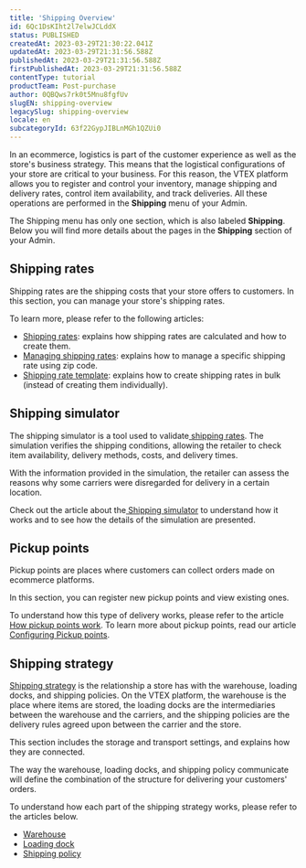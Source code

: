 ```yaml
---
title: 'Shipping Overview'
id: 6Qc1DsKIht2l7elwJCLddX
status: PUBLISHED
createdAt: 2023-03-29T21:30:22.041Z
updatedAt: 2023-03-29T21:31:56.588Z
publishedAt: 2023-03-29T21:31:56.588Z
firstPublishedAt: 2023-03-29T21:31:56.588Z
contentType: tutorial
productTeam: Post-purchase
author: 0QBQws7rk0t5Mnu8fgfUv
slugEN: shipping-overview
legacySlug: shipping-overview
locale: en
subcategoryId: 63f22GypJIBLnMGh1QZUi0
---
```


In an ecommerce, logistics is part of the customer experience as well as the store's business strategy. This means that the logistical configurations of your store are critical to your business. For this reason, the VTEX platform allows you to register and control your inventory, manage shipping and delivery rates, control item availability, and track deliveries. All these operations are performed in the **Shipping** menu of your Admin.

The Shipping menu has only one section, which is also labeled **Shipping**. Below you will find more details about the pages in the **Shipping** section of your Admin.

## Shipping rates

Shipping rates are the shipping costs that your store offers to customers. In this section, you can manage your store's shipping rates.

To learn more, please refer to the following articles:

- [Shipping rates](https://help.vtex.com/en/tutorial/shipping-rates--1Balpg3rv0854udEPedvMM): explains how shipping rates are calculated and how to create them.
- [Managing shipping rates](https://help.vtex.com/en/tutorial/managing-shipping-rates--tutorials_141): explains how to manage a specific shipping rate using zip code.
- [Shipping rate template](https://help.vtex.com/en/tutorial/shipping-rate-template--tutorials_127): explains how to create shipping rates in bulk (instead of creating them individually).

## Shipping simulator

The shipping simulator is a tool used to validate[ shipping rates](https://help.vtex.com/en/tutorial/shipping-rates--1Balpg3rv0854udEPedvMM). The simulation verifies the shipping conditions, allowing the retailer to check item availability, delivery methods, costs, and delivery times.

With the information provided in the simulation, the retailer can assess the reasons why some carriers were disregarded for delivery in a certain location.

Check out the article about the[ Shipping simulator](https://help.vtex.com/en/tutorial/shipping-simulation--tutorials_144) to understand how it works and to see how the details of the simulation are presented.

## Pickup points

Pickup points are places where customers can collect orders made on ecommerce platforms.

In this section, you can register new pickup points and view existing ones.

To understand how this type of delivery works, please refer to the article[ How pickup points work](https://help.vtex.com/en/tutorial/how-pickup-points-work--2fljn6wLjn8M4lJHA6HP3R). To learn more about pickup points, read our article[ Configuring Pickup points](https://help.vtex.com/en/tutorial/adding-pickup-points--2R5ClQiwe4KoSQgsuiOw4E).

## Shipping strategy

[Shipping strategy](https://help.vtex.com/en/tutorial/shipping-strategy--58vLBDbjYVQzJ6rRc5QNz3) is the relationship a store has with the warehouse, loading docks, and shipping policies. On the VTEX platform, the warehouse is the place where items are stored, the loading docks are the intermediaries between the warehouse and the carriers, and the shipping policies are the delivery rules agreed upon between the carrier and the store.

This section includes the storage and transport settings, and explains how they are connected.

The way the warehouse, loading docks, and shipping policy communicate will define the combination of the structure for delivering your customers' orders.

To understand how each part of the shipping strategy works, please refer to the articles below.

- [Warehouse](https://help.vtex.com/en/tutorial/estoque--6oIxvsVDTtGpO7y6zwhGpb)
- [Loading dock](https://help.vtex.com/en/tutorial/loading-dock--5DY8xHEjOLYDVL41Urd5qj)
- [Shipping policy](https://help.vtex.com/en/tutorial/shipping-policy--tutorials_140)

